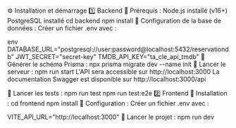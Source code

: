 ⚙️ Installation et démarrage
1️⃣ Backend
📌 Prérequis :
Node.js installé (v16+)
PostgreSQL installé
cd backend
npm install
📌 Configuration de la base de données :
Créer un fichier .env avec :

env
DATABASE_URL="postgresql://user:password@localhost:5432/reservationdb"
JWT_SECRET="secret-key"
TMDB_API_KEY="ta_cle_api_tmdb"
📌 Générer le schéma Prisma :
npx prisma migrate dev --name init
📌 Lancer le serveur :
npm run start
L'API sera accessible sur http://localhost:3000
La documentation Swagger est disponible sur http://localhost:3000/api

📌 Lancer les tests :
npm run test
npm run test:e2e
2️⃣ Frontend
📌 Installation :
cd frontend
npm install
📌 Configuration :
Créer un fichier .env avec :

VITE_API_URL="http://localhost:3000"
📌 Lancer le projet :
npm run dev

